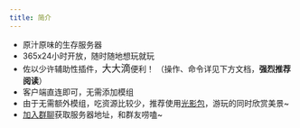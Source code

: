 ```yaml
---
title: 简介
---
```


* 原汁原味的生存服务器
* 365x24小时开放，随时随地想玩就玩
* 佐以少许辅助性插件，<big>大大滴</big>便利！
（操作、命令详见下方文档，**强烈推荐阅读**）
* 客户端直连即可，无需添加模组
* 由于无需额外模组，吃资源比较少，推荐使用[光影包](../Startgame/ResourcePack.md)，游玩的同时欣赏美景~
* [加入群聊](../README.html#%E5%8A%A0%E5%85%A5%E6%88%91%E4%BB%AC%E7%9A%84%E4%BA%A4%E6%B5%81%E7%BE%A4%EF%BC%88%E5%8F%AF%E9%80%89%EF%BC%89)获取服务器地址，和群友唠嗑~ 